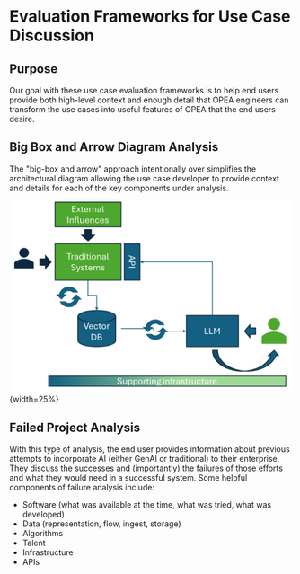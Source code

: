 # Evaluation Frameworks for Use Case Discussion
## Purpose
Our goal with these use case evaluation frameworks is to help end users provide both high-level context and enough detail that OPEA engineers can transform the use cases into useful features of OPEA that the end users desire. 

## Big Box and Arrow Diagram Analysis
The "big-box and arrow" approach intentionally over simplifies the architectural diagram allowing the use case developer to provide context and details for each of the key components under analysis. 

![Box and arrow diagram showing external influences, traditional systems, a vector DB and an LLM](Box_n_arrow.png "Simple Box and Arrow Diagram"){width=25%}


## Failed Project Analysis
With this type of analysis, the end user provides information about previous attempts to incorporate AI (either GenAI or traditional) to their enterprise. They discuss the successes and (importantly) the failures of those efforts and what they would need in a successful system. Some helpful components of failure analysis include: 
- Software (what was available at the time, what was tried, what was developed)
- Data (representation, flow, ingest, storage)
- Algorithms
- Talent
- Infrastructure
- APIs
